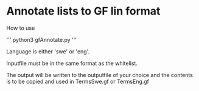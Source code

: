 # Annotate lists to GF lin format

How to use

'''
python3 gfAnnotate.py <inputfile> <outputfile> <language>
'''

Language is either 'swe' or 'eng'.

Inputfile must be in the same format as the whitelist.

The output will be written to the outputfile of your choice and the contents is to be copied and used in
TermsSwe.gf or TermsEng.gf
